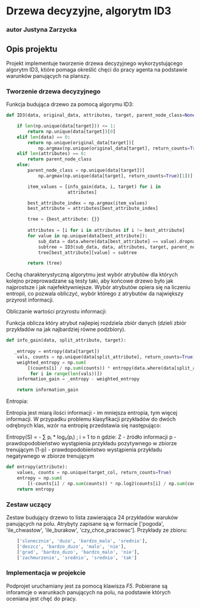 # Drzewa decyzyjne, algorytm ID3

### autor Justyna Zarzycka

## Opis projektu
Projekt implementuje tworzenie drzewa decyzyjnego wykorzystującego algorytm ID3, ktióre pomaga określić chęci do pracy agenta na podstawie warunków panujących na planszy.

### Tworzenie drzewa decyzyjnego 

Funkcja budująca drzewo za pomocą algorymu ID3:

```py
def ID3(data, original_data, attributes, target, parent_node_class=None):

    if len(np.unique(data[target])) <= 1:
        return np.unique(data[target])[0]
    elif len(data) == 0:
        return np.unique(original_data[target])[
            np.argmax(np.unique(original_data[target], return_counts=True)[1])]
    elif len(attributes) == 0:
        return parent_node_class
    else:
        parent_node_class = np.unique(data[target])[
            np.argmax(np.unique(data[target], return_counts=True)[1])]

        item_values = [info_gain(data, i, target) for i in
                       attributes]

        best_attribute_index = np.argmax(item_values)
        best_attribute = attributes[best_attribute_index]

        tree = {best_attribute: {}}
        
        attributes = [i for i in attributes if i != best_attribute]
        for value in np.unique(data[best_attribute]):
            sub_data = data.where(data[best_attribute] == value).dropna()
            subtree = ID3(sub_data, data, attributes, target, parent_node_class)
            tree[best_attribute][value] = subtree

        return (tree)
```
Cechą charakterystyczną algorytmu jest wybór atrybutów dla których kolejno przeprowadzane są testy taki, aby końcowe drzewo było jak najprostsze i jak najefektywniejsze. Wybór atrybutów opiera się na liczeniu entropii, co pozwala obliczyć, wybór którego z atrybutów da największy przyrost informacji. 

Obliczanie wartości przyrostu informacji:

Funkcja oblicza który atrybut najlepiej rozdziela zbiór danych (dzieli zbiór przykładów na jak najbardziej równe podzbiory).

```py
def info_gain(data, split_attribute, target):
   
   _entropy = entropy(data[target])
    vals, counts = np.unique(data[split_attribute], return_counts=True)
    weighted_entropy = np.sum(
        [(counts[i] / np.sum(counts)) * entropy(data.where(data[split_attribute] == vals[i]).dropna()[target])
         for i in range(len(vals))])
    information_gain = _entropy - weighted_entropy

    return information_gain
```

Entropia:

Entropia jest miarą ilości informacji - im mniejsza entropia, tym więcej informacji. W przypadku problemu klasyfikacji przykładów do dwóch odrębnych klas, wzór na entropię przedstawia się następująco:

Entropy(S) = - ∑ pᵢ * log₂(pᵢ) ; i = 1 to n
gdzie:
Z - źródło informacji
p - prawdopodobieństwo wystąpienia przykładu pozytywnego w zbiorze trenującym
(1-p) - prawdopodobieństwo wystąpienia przykładu negatywnego w zbiorze trenującym

```py
def entropy(attribute):
    values, counts = np.unique(target_col, return_counts=True)
    entropy = np.sum(
        [(-counts[i] / np.sum(counts)) * np.log2(counts[i] / np.sum(counts)) for i in range(len(values))])
    return entropy
```

### Zestaw uczący

Zestaw budujący drzewo to lista zawierająca 24 przykładów waruków panujących na polu. Atrybyty zapisane są w formacie ['pogoda', 'ile_chwastow', 'ile_burakow', 'czy_chce_pracowac']. Przykłady ze zbioru:

```py
    ['slonecznie', 'duzo', 'bardzo_malo', 'srednio'],
    ['deszcz', 'bardzo_duzo', 'malo', 'nie'],
    ['grad', 'bardzo_duzo', 'bardzo_malo', 'nie'],
    ['zachmurzenie', 'srednio', 'srednio', 'tak']
```

### Implementacja w projekcie
Podprojet uruchamiany jest za pomocą klawisza *F5*. Pobierane są inforamcje o warunkach panujących na polu, na podstawie których oceniana jest chęć do pracy.

